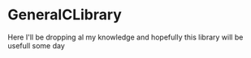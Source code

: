 # GeneralCLibrary
Here I'll be dropping al my knowledge and hopefully this library will be usefull some day
